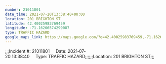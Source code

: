 ```yaml
---
number: 21011801
date_time: 2021-07-20T13:38:40+00:00
location: 201 BRIGHTON ST
latitude: 42.40025983769459
longitude: -71.16266574299087
type: TRAFFIC HAZARD
google_maps_link: https://maps.google.com/?q=42.40025983769459,-71.16266574299087
---
```


;;;Incident #: 21011801     Date: 2021‐07‐20 13:38:40     Type: TRAFFIC HAZARD;;;;;;Location: 201 BRIGHTON ST;;;
